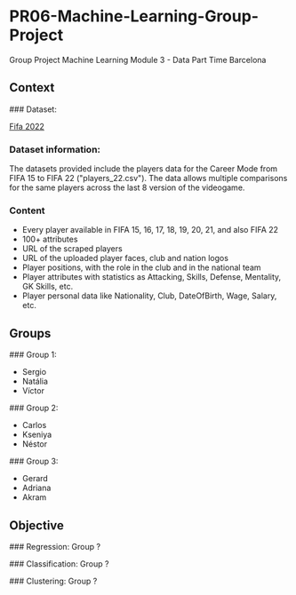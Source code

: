 # PR06-Machine-Learning-Group-Project
Group Project Machine Learning Module 3 - Data Part Time Barcelona

## Context

### Dataset:

[Fifa 2022](https://www.kaggle.com/stefanoleone992/fifa-22-complete-player-dataset?select=players_22.csv)

### Dataset information:

The datasets provided include the players data for the Career Mode from FIFA 15 to FIFA 22 ("players_22.csv"). The data allows multiple comparisons for the same players across the last 8 version of the videogame.

### Content

* Every player available in FIFA 15, 16, 17, 18, 19, 20, 21, and also FIFA 22
* 100+ attributes
* URL of the scraped players
* URL of the uploaded player faces, club and nation logos
* Player positions, with the role in the club and in the national team
* Player attributes with statistics as Attacking, Skills, Defense, Mentality, GK Skills, etc.
* Player personal data like Nationality, Club, DateOfBirth, Wage, Salary, etc.

## Groups

### Group 1:
- Sergio
- Natália
- Víctor

### Group 2:
- Carlos
- Kseniya
- Néstor

### Group 3:
- Gerard
- Adriana
- Akram

## Objective

### Regression: Group ?

### Classification: Group ?

### Clustering: Group ?

